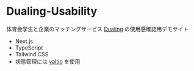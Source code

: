 # Dualing-Usability

体育会学生と企業のマッチングサービス [Dualing](https://www.dualing.app/) の使用感確認用デモサイト

- Next.js
- TypeScript
- Tailwind CSS
- 状態管理には [valtio](https://github.com/pmndrs/valtio) を使用
